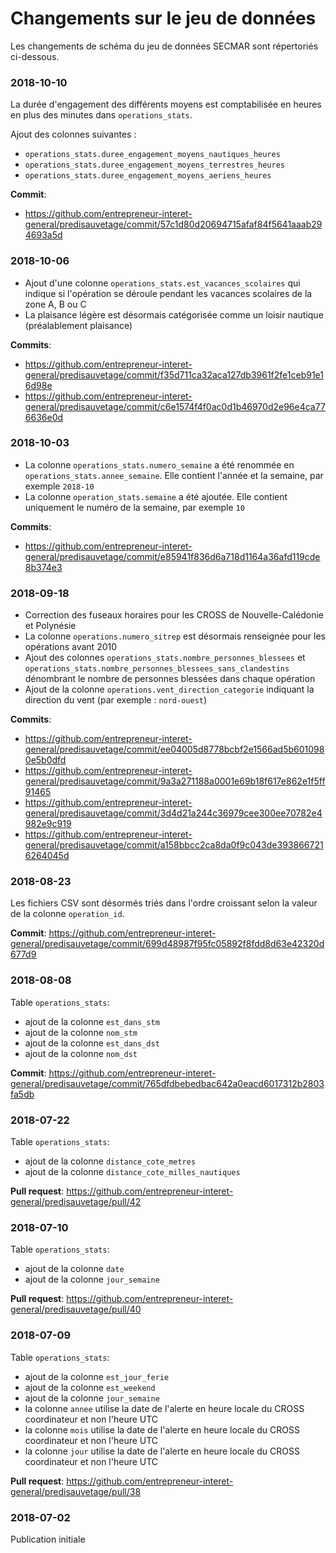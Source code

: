 # Changements sur le jeu de données
Les changements de schéma du jeu de données SECMAR sont répertoriés ci-dessous.

### 2018-10-10
La durée d'engagement des différents moyens est comptabilisée en heures en plus des minutes dans `operations_stats`.

Ajout des colonnes suivantes :
- `operations_stats.duree_engagement_moyens_nautiques_heures`
- `operations_stats.duree_engagement_moyens_terrestres_heures`
- `operations_stats.duree_engagement_moyens_aeriens_heures`

**Commit**:
- https://github.com/entrepreneur-interet-general/predisauvetage/commit/57c1d80d20694715afaf84f5641aaab294693a5d

### 2018-10-06
- Ajout d'une colonne `operations_stats.est_vacances_scolaires` qui indique si l'opération se déroule pendant les vacances scolaires de la zone A, B ou C
- La plaisance légère est désormais catégorisée comme un loisir nautique (préalablement plaisance)

**Commits**:
- https://github.com/entrepreneur-interet-general/predisauvetage/commit/f35d711ca32aca127db3961f2fe1ceb91e16d98e
- https://github.com/entrepreneur-interet-general/predisauvetage/commit/c6e1574f4f0ac0d1b46970d2e96e4ca776636e0d

### 2018-10-03
- La colonne `operations_stats.numero_semaine` a été renommée en `operations_stats.annee_semaine`. Elle contient l'année et la semaine, par exemple `2018-10`
- La colonne `operation_stats.semaine` a été ajoutée. Elle contient uniquement le numéro de la semaine, par exemple `10`

**Commits**:
- https://github.com/entrepreneur-interet-general/predisauvetage/commit/e85941f836d6a718d1164a36afd119cde8b374e3

### 2018-09-18
- Correction des fuseaux horaires pour les CROSS de Nouvelle-Calédonie et Polynésie
- La colonne `operations.numero_sitrep` est désormais renseignée pour les opérations avant 2010
- Ajout des colonnes `operations_stats.nombre_personnes_blessees` et `operations_stats.nombre_personnes_blessees_sans_clandestins` dénombrant le nombre de personnes blessées dans chaque opération
- Ajout de la colonne `operations.vent_direction_categorie` indiquant la direction du vent (par exemple : `nord-ouest`)

**Commits**:
- https://github.com/entrepreneur-interet-general/predisauvetage/commit/ee04005d8778bcbf2e1566ad5b6010980e5b0dfd
- https://github.com/entrepreneur-interet-general/predisauvetage/commit/9a3a271188a0001e69b18f617e862e1f5ff91465
- https://github.com/entrepreneur-interet-general/predisauvetage/commit/3d4d21a244c36979cee300ee70782e4982e9c919
- https://github.com/entrepreneur-interet-general/predisauvetage/commit/a158bbcc2ca8da0f9c043de3938667216264045d

### 2018-08-23
Les fichiers CSV sont désormés triés dans l'ordre croissant selon la valeur de la colonne `operation_id`.

**Commit**:
https://github.com/entrepreneur-interet-general/predisauvetage/commit/699d48987f95fc05892f8fdd8d63e42320d677d9

### 2018-08-08
Table `operations_stats`:
- ajout de la colonne `est_dans_stm`
- ajout de la colonne `nom_stm`
- ajout de la colonne `est_dans_dst`
- ajout de la colonne `nom_dst`

**Commit**:
https://github.com/entrepreneur-interet-general/predisauvetage/commit/765dfdbebedbac642a0eacd6017312b2803fa5db

### 2018-07-22
Table `operations_stats`:
- ajout de la colonne `distance_cote_metres`
- ajout de la colonne `distance_cote_milles_nautiques`

**Pull request**:
https://github.com/entrepreneur-interet-general/predisauvetage/pull/42

### 2018-07-10
Table `operations_stats`:
- ajout de la colonne `date`
- ajout de la colonne `jour_semaine`

**Pull request**:
https://github.com/entrepreneur-interet-general/predisauvetage/pull/40

### 2018-07-09
Table `operations_stats`:
- ajout de la colonne `est_jour_ferie`
- ajout de la colonne `est_weekend`
- ajout de la colonne `jour_semaine`
- la colonne `annee` utilise la date de l'alerte en heure locale du CROSS coordinateur et non l'heure UTC
- la colonne `mois` utilise la date de l'alerte en heure locale du CROSS coordinateur et non l'heure UTC
- la colonne `jour` utilise la date de l'alerte en heure locale du CROSS coordinateur et non l'heure UTC

**Pull request**:
https://github.com/entrepreneur-interet-general/predisauvetage/pull/38

### 2018-07-02
Publication initiale
